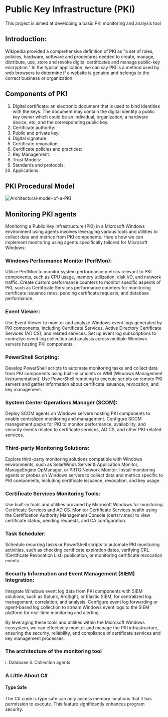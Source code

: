 # Public Key Infrastructure (PKI)
This project is aimed at developing a basic PKI monitoring and analysis tool <br>
## Introduction:
Wikipedia provided a comprehensive definition of PKI as "a set of roles, policies, hardware, software and procedures needed to create, manage, distribute, use, store and revoke digital certificates and manage public-key encryption." In the typical application, we can say PKI is a method used by web browsers to determine if a website is genuine and belongs to the correct business or organization.
## Components of PKI
1. Digital certificate: an electronic document that is used to bind identities with the keys. The document may contain the digital identity a public key owner which could be an individual, organization, a hardware device, etc, and the corresponding public key.  
2. Certificate authority:
3. Public and private key:
4. Digital signature:
5. Certificate revocation:
6. Certificate policies and practices:
7. Key Management:
8. Trust Models:
9. Standards and protocols:
10. Applications:

## PKI Procedural Model
![Architectural-model-of-a-PKI](https://github.com/SisayArzo2023/PKI/assets/122646258/a2952529-db0b-4551-bf0a-9318d126fab4)

## Monitoring PKI agents 
Monitoring a Public Key Infrastructure (PKI) in a Microsoft Windows environment using agents involves leveraging various tools and utilities to collect data and metrics from PKI components. Here's how we can implement monitoring using agents specifically tailored for Microsoft Windows:

### Windows Performance Monitor (PerfMon):
Utilize PerfMon to monitor system performance metrics relevant to PKI components, such as CPU usage, memory utilization, disk I/O, and network traffic. Create custom performance counters to monitor specific aspects of PKI, such as Certificate Services performance counters for monitoring certificate issuance rates, pending certificate requests, and database performance.

### Event Viewer:
Use Event Viewer to monitor and analyze Windows event logs generated by PKI components, including Certificate Services, Active Directory Certificate Services (AD CS), and related services. Set up event log subscriptions to centralize event log collection and analysis across multiple Windows servers hosting PKI components.

### PowerShell Scripting:
Develop PowerShell scripts to automate monitoring tasks and collect data from PKI components using built-in cmdlets or WMI (Windows Management Instrumentation).
Use PowerShell remoting to execute scripts on remote PKI servers and gather information about certificate issuance, revocation, and key management.

### System Center Operations Manager (SCOM):
Deploy SCOM agents on Windows servers hosting PKI components to enable centralized monitoring and management. Configure SCOM management packs for PKI to monitor performance, availability, and security events related to certificate services, AD CS, and other PKI-related services.

### Third-party Monitoring Solutions:
Explore third-party monitoring solutions compatible with Windows environments, such as SolarWinds Server & Application Monitor, ManageEngine OpManager, or PRTG Network Monitor.
Install monitoring agents or probes on Windows servers to collect data and metrics specific to PKI components, including certificate issuance, revocation, and key usage.

### Certificate Services Monitoring Tools:
Use built-in tools and utilities provided by Microsoft Windows for monitoring Certificate Services and AD CS. Monitor Certificate Services health using the Certification Authority Management Console (certsrv.msc) to view certificate status, pending requests, and CA configuration.

### Task Scheduler:
Schedule recurring tasks or PowerShell scripts to automate PKI monitoring activities, such as checking certificate expiration dates, verifying CRL (Certificate Revocation List) publication, or monitoring certificate revocation events.

### Security Information and Event Management (SIEM) Integration:
Integrate Windows event log data from PKI components with SIEM solutions, such as Splunk, ArcSight, or Elastic SIEM, for centralized log management, correlation, and analysis.
Configure event log forwarding or agent-based log collection to stream Windows event logs to the SIEM platform for real-time monitoring and alerting.

By leveraging these tools and utilities within the Microsoft Windows ecosystem, we can effectively monitor and manage the PKI infrastructure, ensuring the security, reliability, and compliance of certificate services and key management processes.

### The architecture of the monitoring tool
i. Database
ii. Collection agents 

### A Little About C# 
#### Type Safe
The C# code is type safe can only access memory locations that it has permission to execute. This feature significantly enhances program security.
